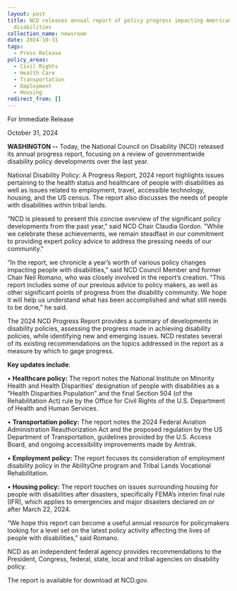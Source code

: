 ```yaml
---
layout: post
title: NCD releases annual report of policy progress impacting Americans with
  disabilities
collection_name: newsroom
date: 2024-10-31
tags:
  - Press Release
policy_areas:
  - Civil Rights
  - Health Care
  - Transportation
  - Employment
  - Housing
redirect_from: []
---
```


For Immediate Release

October 31, 2024

**WASHINGTON --** Today, the National Council on Disability (NCD) released its annual progress report, focusing on a review of governmentwide disability policy developments over the last year.

National Disability Policy: A Progress Report, 2024 report highlights issues pertaining to the health status and healthcare of people with disabilities as well as issues related to employment, travel, accessible technology, housing, and the US census. The report also discusses the needs of people with disabilities within tribal lands.

“NCD is pleased to present this concise overview of the significant policy developments from the past year," said NCD Chair Claudia Gordon. "While we celebrate these achievements, we remain steadfast in our commitment to providing expert policy advice to address the pressing needs of our community."

“In the report, we chronicle a year’s worth of various policy changes impacting people with disabilities," said NCD Council Member and former Chair Neil Romano, who was closely involved in the report’s creation. “This report includes some of our previous advice to policy makers, as well as other significant points of progress from the disability community. We hope it will help us understand what has been accomplished and what still needs to be done,” he said.

The 2024 NCD Progress Report provides a summary of developments in disability policies, assessing the progress made in achieving disability policies, while identifying new and emerging issues. NCD restates several of its existing recommendations on the topics addressed in the report as a measure by which to gage progress.

**Key updates include**:

• **Healthcare policy:** The report notes the National Institute on Minority Health and Health Disparities' designation of people with disabilities as a “Health Disparities Population” and the final Section 504 (of the Rehabilitation Act) rule by the Office for Civil Rights of the U.S. Department of Health and Human Services.

• **Transportation policy:** The report notes the 2024 Federal Aviation Administration Reauthorization Act and the proposed regulation by the US Department of Transportation, guidelines provided by the U.S. Access Board, and ongoing accessibility improvements made by Amtrak.

• **Employment policy:** The report focuses its consideration of employment disability policy in the AbilityOne program and Tribal Lands Vocational Rehabilitation.

• **Housing policy:** The report touches on issues surrounding housing for people with disabilities after disasters, specifically FEMA’s interim final rule (IFR), which applies to emergencies and major disasters declared on or after March 22, 2024.

“We hope this report can become a useful annual resource for policymakers looking for a level set on the latest policy activity affecting the lives of people with disabilities,” said Romano.

NCD as an independent federal agency provides recommendations to the President, Congress, federal, state, local and tribal agencies on disability policy.

The report is available for download at NCD.gov.
